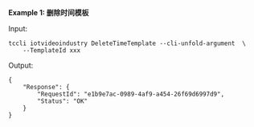 **Example 1: 删除时间模板**



Input: 

```
tccli iotvideoindustry DeleteTimeTemplate --cli-unfold-argument  \
    --TemplateId xxx
```

Output: 
```
{
    "Response": {
        "RequestId": "e1b9e7ac-0989-4af9-a454-26f69d6997d9",
        "Status": "OK"
    }
}
```

